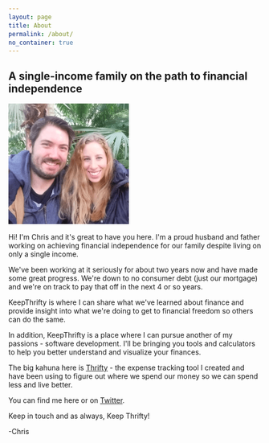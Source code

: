 ```yaml
---
layout: page
title: About
permalink: /about/
no_container: true
---
```


## A single-income family on the path to financial independence ##

<img src="/img/us.png" class="page-image">

Hi! I'm Chris and it's great to have you here. I'm a proud husband and father working on achieving financial independence for our family despite living on only a single income.

We've been working at it seriously for about two years now and have made some great progress. We're down to no consumer debt (just our mortgage) and we're on track to pay that off in the next 4 or so years.

KeepThrifty is where I can share what we've learned about finance and provide insight into what we're doing to get to financial freedom so others can do the same.

In addition, KeepThrifty is a place where I can pursue another of my passions - software development. I'll be bringing you tools and calculators to help you better understand and visualize your finances.

The big kahuna here is [Thrifty][thrifty-link] - the expense tracking tool I created and have been using to figure out where we spend our money so we can spend less and live better.

You can find me here or on [Twitter][twitter-link].

Keep in touch and as always, Keep Thrifty!

-Chris

[thrifty-link]: http://tools.keepthrifty.com
[twitter-link]: http://www.twitter.com/keepthrifty
